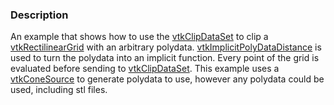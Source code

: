 ### Description

An example that shows how to use the [vtkClipDataSet](http://www.vtk.org/doc/nightly/html/classvtkClipDataSet.html) to clip a [vtkRectilinearGrid](http://www.vtk.org/doc/nightly/html/classvtkRectilinearGrid.html) with an arbitrary polydata. [vtkImplicitPolyDataDistance](http://www.vtk.org/doc/nightly/html/classvtkImplicitPolyDataDistance.html) is used to turn the polydata into an implicit function. Every point of the grid is evaluated before sending to [vtkClipDataSet](http://www.vtk.org/doc/nightly/html/classvtkClipDataSet.html). This example uses a [vtkConeSource](http://www.vtk.org/doc/nightly/html/classvtkConeSource.html) to generate polydata to use, however any polydata could be used, including stl files.

